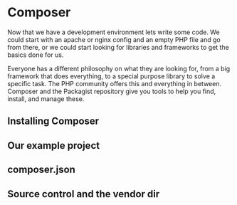# Composer

Now that we have a development environment lets write some code.  We could start with an apache or nginx config and an empty PHP file and go from there, or we could start looking for libraries and frameworks to get the basics done for us.

Everyone has a different philosophy on what they are looking for, from a big framework that does everything, to a special purpose library to solve a specific task.  The PHP community offers this and everything in between.  Composer and the Packagist repository give you tools to help you find, install, and manage these.

## Installing Composer

## Our example project

## composer.json

## Source control and the vendor dir
